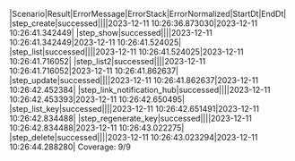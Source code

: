 |Scenario|Result|ErrorMessage|ErrorStack|ErrorNormalized|StartDt|EndDt|
|step_create|successed||||2023-12-11 10:26:36.873030|2023-12-11 10:26:41.342449|
|step_show|successed||||2023-12-11 10:26:41.342449|2023-12-11 10:26:41.524025|
|step_list|successed||||2023-12-11 10:26:41.524025|2023-12-11 10:26:41.716052|
|step_list2|successed||||2023-12-11 10:26:41.716052|2023-12-11 10:26:41.862637|
|step_update|successed||||2023-12-11 10:26:41.862637|2023-12-11 10:26:42.452384|
|step_link_notification_hub|successed||||2023-12-11 10:26:42.453393|2023-12-11 10:26:42.650495|
|step_list_key|successed||||2023-12-11 10:26:42.651491|2023-12-11 10:26:42.834488|
|step_regenerate_key|successed||||2023-12-11 10:26:42.834488|2023-12-11 10:26:43.022275|
|step_delete|successed||||2023-12-11 10:26:43.023294|2023-12-11 10:26:44.288280|
Coverage: 9/9
